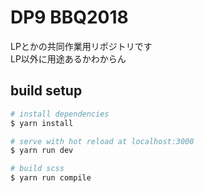 # DP9 BBQ2018
LPとかの共同作業用リポジトリです   
LP以外に用途あるかわからん

## build setup
``` bash
# install dependencies
$ yarn install

# serve with hot reload at localhost:3000
$ yarn run dev

# build scss
$ yarn run compile
```